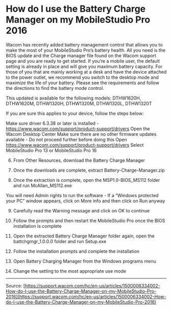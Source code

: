 # How do I use the Battery Charge Manager on my MobileStudio Pro 2016

Wacom has recently added battery management control that allows you to make the most of your MobileStudio Pro’s battery health. All you need is the BIOS update and the Charge manager file found on the Wacom support page and you are ready to get started. If you’re a mobile user, the default setting is already in place and will give you maximum battery capacity. For those of you that are mainly working at a desk and have the device attached to the power outlet, we recommend you switch to the desktop mode and maximize the life of your battery. Please see the requirements and follow the directions to find the battery mode control.


This updated is available for the following models: DTHW1620H, DTHW1620M, DTHW1320H, DTHW1320M, DTHW1320L, DTHW1320T


If you are sure this applies to your device, follow the steps below: 

Make sure driver 6.3.38 or later is installed - https://www.wacom.com/support/product-support/drivers
Open the Wacom Desktop Center
Make sure there are no other firmware updates available - Do not proceed further before doing this
Open https://www.wacom.com/support/product-support/drivers
Select MobileStudio Pro 13 or MobileStudio Pro 16




6. From Other Resources, download the Battery Charge Manager



7. Once the downloads are complete, extract Battery-Charge-Manager.zip


8. Once the extraction is complete, open the MSP1.0-BIOS_MS112 folder and run McAllan_MS112.exe 

You will need Admin rights to run the software - If a “Windows protected your PC” window appears, click on More info and then click on Run anyway



9. Carefully read the Warning message and click on OK to continue





10. Follow the prompts and then restart the MobileStudio Pro once the BIOS installation is complete


11. Open the extracted Battery Charge Manager folder again, open the battchgmgr_1.0.0.0 folder and run Setup.exe


12. Follow the installation prompts and complete the installation


13. Open Battery Charging Manager from the Windows programs menu



14. Change the setting to the most appropriate use mode

---
Source: [https://support.wacom.com/hc/en-us/articles/1500006334002-How-do-I-use-the-Battery-Charge-Manager-on-my-MobileStudio-Pro-2016](https://support.wacom.com/hc/en-us/articles/1500006334002-How-do-I-use-the-Battery-Charge-Manager-on-my-MobileStudio-Pro-2016)
